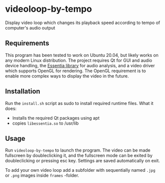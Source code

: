# videoloop-by-tempo
Display video loop which changes its playback speed according to tempo of computer's audio output

## Requirements
This program has been tested to work on Ubuntu 20.04, but likely works on any modern Linux distribution. The project requires Qt for GUI and audio device handling, the <a href=https://essentia.upf.edu>Essentia library</a> for audio analysis, and a video driver which supports OpenGL for rendering. The OpenGL requirement is to enable more complex ways to display the video in the future.

## Installation
Run the `install.sh` script as sudo to install required runtime files. What it does:
- Installs the required Qt packages using apt
- copies `libessentia.so` to /usr/lib

## Usage
Run `videoloop-by-tempo` to launch the program. The video can be made fullscreen by doubleclicking it, and the fullscreen mode can be exited by doubleclicking or pressing esc key. Settings are saved automatically on exit.

To add your own video loop add a subfolder with sequentially named `.jpg` or `.png` images inside `frames` -folder.